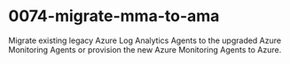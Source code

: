 # 0074-migrate-mma-to-ama
Migrate existing legacy Azure Log Analytics Agents to the upgraded Azure Monitoring Agents or provision the new Azure Monitoring Agents to Azure.

